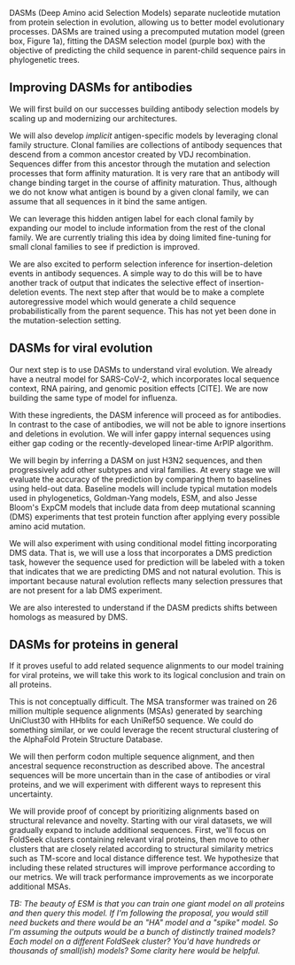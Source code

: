 DASMs (Deep Amino acid Selection Models) separate nucleotide mutation from protein selection in evolution, allowing us to better model evolutionary processes.  DASMs are trained using a precomputed mutation model (green box, Figure 1a), fitting the DASM selection model (purple box) with the objective of predicting the child sequence in parent-child sequence pairs in phylogenetic trees.


## Improving DASMs for antibodies 

We will first build on our successes building antibody selection models by scaling up and modernizing our architectures.

We will also develop _implicit_ antigen-specific models by leveraging clonal family structure.  Clonal families are collections of antibody sequences that descend from a common ancestor created by VDJ recombination.  Sequences differ from this ancestor through the mutation and selection processes that form affinity maturation.  It is very rare that an antibody will change binding target in the course of affinity maturation.  Thus, although we do not know what antigen is bound by a given clonal family, we can assume that all sequences in it bind the same antigen.

We can leverage this hidden antigen label for each clonal family by expanding our model to include information from the rest of the clonal family.  We are currently trialing this idea by doing limited fine-tuning for small clonal families to see if prediction is improved.

We are also excited to perform selection inference for insertion-deletion events in antibody sequences.  A simple way to do this will be to have another track of output that indicates the selective effect of insertion-deletion events.  The next step after that would be to make a complete autoregressive model which would generate a child sequence probabilistically from the parent sequence.  This has not yet been done in the mutation-selection setting.


## DASMs for viral evolution

Our next step is to use DASMs to understand viral evolution. We already have a neutral model for SARS-CoV-2, which incorporates local sequence context, RNA pairing, and genomic position effects [CITE].  We are now building the same type of model for influenza.

With these ingredients, the DASM inference will proceed as for antibodies.  In contrast to the case of antibodies, we will not be able to ignore insertions and deletions in evolution.  We will infer gappy internal sequences using either gap coding or the recently-developed linear-time ArPIP algorithm.

We will begin by inferring a DASM on just H3N2 sequences, and then progressively add other subtypes and viral families.  At every stage we will evaluate the accuracy of the prediction by comparing them to baselines using held-out data.  Baseline models will include typical mutation models used in phylogenetics, Goldman-Yang models, ESM, and also Jesse Bloom's ExpCM models that include data from deep mutational scanning (DMS) experiments that test protein function after applying every possible amino acid mutation.

We will also experiment with using conditional model fitting incorporating DMS data.  That is, we will use a loss that incorporates a DMS prediction task, however the sequence used for prediction will be labeled with a token that indicates that we are predicting DMS and not natural evolution.  This is important because natural evolution reflects many selection pressures that are not present for a lab DMS experiment.

We are also interested to understand if the DASM predicts shifts between homologs as measured by DMS.


## DASMs for proteins in general

If it proves useful to add related sequence alignments to our model training for viral proteins, we will take this work to its logical conclusion and train on all proteins.

This is not conceptually difficult.  The MSA transformer was trained on 26 million multiple sequence alignments (MSAs) generated by searching UniClust30 with HHblits for each UniRef50 sequence.  We could do something similar, or we could leverage the recent structural clustering of the AlphaFold Protein Structure Database.

We will then perform codon multiple sequence alignment, and then ancestral sequence reconstruction as described above.  The ancestral sequences will be more uncertain than in the case of antibodies or viral proteins, and we will experiment with different ways to represent this uncertainty.  

We will provide proof of concept by prioritizing alignments based on structural relevance and novelty.  Starting with our viral datasets, we will gradually expand to include additional sequences.  First, we'll focus on FoldSeek clusters containing relevant viral proteins, then move to other clusters that are closely related according to structural similarity metrics such as TM-score and local distance difference test.  We hypothesize that including these related structures will improve performance according to our metrics.  We will track performance improvements as we incorporate additional MSAs.

_TB: The beauty of ESM is that you can train one giant model on all proteins and then query this model. If I'm following the proposal, you would still need buckets and there would be an "HA" model and a "spike" model. So I'm assuming the outputs would be a bunch of distinctly trained models? Each model on a different FoldSeek cluster? You'd have hundreds or thousands of small(ish) models? Some clarity here would be helpful._
